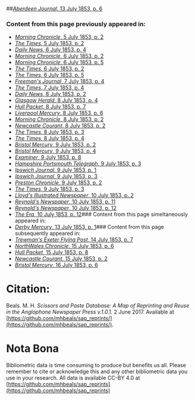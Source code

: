 ##[*Aberdeen Journal*, 13 July 1853, p. 6](https://mhbeals.github.io/sap_html/Aberdeen-Journal/Aberdeen-Journal-13-July-1853-p-6)

### Content from this page previously appeared in:
+ [*Morning Chronicle*, 5 July 1853, p. 2](https://mhbeals.github.io/sap_html/Morning-Chronicle/Morning-Chronicle-5-July-1853-p-2)
+ [*The Times*, 5 July 1853, p. 2](https://mhbeals.github.io/sap_html/The-Times/The-Times-5-July-1853-p-2)
+ [*Daily News*, 6 July 1853, p. 4](https://mhbeals.github.io/sap_html/Daily-News/Daily-News-6-July-1853-p-4)
+ [*Morning Chronicle*, 6 July 1853, p. 2](https://mhbeals.github.io/sap_html/Morning-Chronicle/Morning-Chronicle-6-July-1853-p-2)
+ [*Morning Chronicle*, 6 July 1853, p. 5](https://mhbeals.github.io/sap_html/Morning-Chronicle/Morning-Chronicle-6-July-1853-p-5)
+ [*The Times*, 6 July 1853, p. 2](https://mhbeals.github.io/sap_html/The-Times/The-Times-6-July-1853-p-2)
+ [*The Times*, 6 July 1853, p. 5](https://mhbeals.github.io/sap_html/The-Times/The-Times-6-July-1853-p-5)
+ [*Freeman's Journal*, 7 July 1853, p. 4](https://mhbeals.github.io/sap_html/Freeman's-Journal/Freeman's-Journal-7-July-1853-p-4)
+ [*The Times*, 7 July 1853, p. 4](https://mhbeals.github.io/sap_html/The-Times/The-Times-7-July-1853-p-4)
+ [*Daily News*, 8 July 1853, p. 2](https://mhbeals.github.io/sap_html/Daily-News/Daily-News-8-July-1853-p-2)
+ [*Glasgow Herald*, 8 July 1853, p. 4](https://mhbeals.github.io/sap_html/Glasgow-Herald/Glasgow-Herald-8-July-1853-p-4)
+ [*Hull Packet*, 8 July 1853, p. 7](https://mhbeals.github.io/sap_html/Hull-Packet/Hull-Packet-8-July-1853-p-7)
+ [*Liverpool Mercury*, 8 July 1853, p. 6](https://mhbeals.github.io/sap_html/Liverpool-Mercury/Liverpool-Mercury-8-July-1853-p-6)
+ [*Morning Chronicle*, 8 July 1853, p. 2](https://mhbeals.github.io/sap_html/Morning-Chronicle/Morning-Chronicle-8-July-1853-p-2)
+ [*Newcastle Courant*, 8 July 1853, p. 2](https://mhbeals.github.io/sap_html/Newcastle-Courant/Newcastle-Courant-8-July-1853-p-2)
+ [*The Times*, 8 July 1853, p. 3](https://mhbeals.github.io/sap_html/The-Times/The-Times-8-July-1853-p-3)
+ [*The Times*, 8 July 1853, p. 4](https://mhbeals.github.io/sap_html/The-Times/The-Times-8-July-1853-p-4)
+ [*Bristol Mercury*, 9 July 1853, p. 2](https://mhbeals.github.io/sap_html/Bristol-Mercury/Bristol-Mercury-9-July-1853-p-2)
+ [*Bristol Mercury*, 9 July 1853, p. 4](https://mhbeals.github.io/sap_html/Bristol-Mercury/Bristol-Mercury-9-July-1853-p-4)
+ [*Examiner*, 9 July 1853, p. 8](https://mhbeals.github.io/sap_html/Examiner/Examiner-9-July-1853-p-8)
+ [*Hampshire Portsmouth Telegraph*, 9 July 1853, p. 3](https://mhbeals.github.io/sap_html/Hampshire-Portsmouth-Telegraph/Hampshire-Portsmouth-Telegraph-9-July-1853-p-3)
+ [*Ipswich Journal*, 9 July 1853, p. 1](https://mhbeals.github.io/sap_html/Ipswich-Journal/Ipswich-Journal-9-July-1853-p-1)
+ [*Ipswich Journal*, 9 July 1853, p. 3](https://mhbeals.github.io/sap_html/Ipswich-Journal/Ipswich-Journal-9-July-1853-p-3)
+ [*Preston Chronicle*, 9 July 1853, p. 2](https://mhbeals.github.io/sap_html/Preston-Chronicle/Preston-Chronicle-9-July-1853-p-2)
+ [*The Times*, 9 July 1853, p. 3](https://mhbeals.github.io/sap_html/The-Times/The-Times-9-July-1853-p-3)
+ [*Lloyd's Illustrated Newspaper*, 10 July 1853, p. 2](https://mhbeals.github.io/sap_html/Lloyd's-Illustrated-Newspaper/Lloyd's-Illustrated-Newspaper-10-July-1853-p-2)
+ [*Reynold's Newspaper*, 10 July 1853, p. 11](https://mhbeals.github.io/sap_html/Reynold's-Newspaper/Reynold's-Newspaper-10-July-1853-p-11)
+ [*Reynold's Newspaper*, 10 July 1853, p. 12](https://mhbeals.github.io/sap_html/Reynold's-Newspaper/Reynold's-Newspaper-10-July-1853-p-12)
+ [*The Era*, 10 July 1853, p. 12](https://mhbeals.github.io/sap_html/The-Era/The-Era-10-July-1853-p-12)### Content from this page simeltaneously appeared in:
+ [*Derby Mercury*, 13 July 1853, p. 1](https://mhbeals.github.io/sap_html/Derby-Mercury/Derby-Mercury-13-July-1853-p-1)### Content from this page subsequently appeared in:
+ [*Trewman's Exeter Flying Post*, 14 July 1853, p. 7](https://mhbeals.github.io/sap_html/Trewman's-Exeter-Flying-Post/Trewman's-Exeter-Flying-Post-14-July-1853-p-7)
+ [*NorthWales Chronicle*, 15 July 1853, p. 6](https://mhbeals.github.io/sap_html/NorthWales-Chronicle/NorthWales-Chronicle-15-July-1853-p-6)
+ [*Hull Packet*, 15 July 1853, p. 8](https://mhbeals.github.io/sap_html/Hull-Packet/Hull-Packet-15-July-1853-p-8)
+ [*Newcastle Courant*, 15 July 1853, p. 2](https://mhbeals.github.io/sap_html/Newcastle-Courant/Newcastle-Courant-15-July-1853-p-2)
+ [*Bristol Mercury*, 16 July 1853, p. 6](https://mhbeals.github.io/sap_html/Bristol-Mercury/Bristol-Mercury-16-July-1853-p-6)
                    
# Citation: 

Beals. M. H. *Scissors and Paste Database: A Map of Reprinting and Reuse in the Anglophone Newspaper Press v.1.0.1.* 2 June 2017. Available at [https://github.com/mhbeals/sap_reprints/](https://github.com/mhbeals/sap_reprints/). 
                    
# Nota Bona

Bibliometric data is time consuming to produce but benefits us all. Please remember to cite or acknowledge this and any other bibliometric data you use in your research. All data is available CC-BY 4.0 at [https://github.com/mhbeals/sap_reprints](https://github.com/mhbeals/sap_reprints)